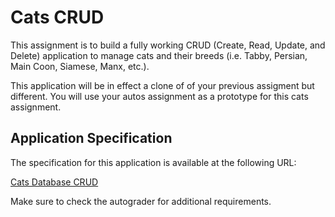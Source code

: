 Cats CRUD
=========

This assignment is to build a fully working CRUD (Create, Read, Update, and Delete)
application to manage cats and their breeds (i.e. Tabby, Persian, Main Coon,
Siamese, Manx, etc.).

This application will be in effect a clone of of your previous assigment but different. 
You will use your autos assignment as a prototype for this cats assignment.

Application Specification
-------------------------

The specification for this application is available at the following URL:

<a href="../tools/dj4e/02spec.php?assn=02cats.php" target="_blank">Cats Database CRUD</a>

Make sure to check the autograder for additional requirements.

